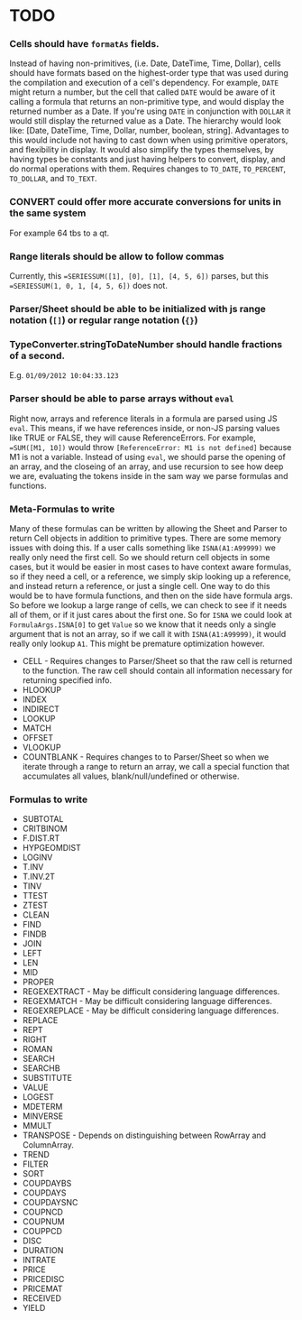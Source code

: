# TODO


### Cells should have `formatAs` fields.
Instead of having non-primitives, (i.e. Date, DateTime, Time, Dollar), cells should have formats based on the highest-order type that was used during the compilation and execution of a cell's dependency. For example, `DATE` might return a number, but the cell that called `DATE` would be aware of it calling a formula that returns an non-primitive type, and would display the returned number as a Date. If you're using `DATE` in conjunction with `DOLLAR` it would still display the returned value as a Date. The hierarchy would look like: [Date, DateTime, Time, Dollar, number, boolean, string]. Advantages to this would include not having to cast down when using primitive operators, and flexibility in display. It would also simplify the types themselves, by having types be constants and just having helpers to convert, display, and do normal operations with them. Requires changes to `TO_DATE`, `TO_PERCENT`, `TO_DOLLAR`, and `TO_TEXT`.


### CONVERT could offer more accurate conversions for units in the same system
For example 64 tbs to a qt.


### Range literals should be allow to follow commas
Currently, this `=SERIESSUM([1], [0], [1], [4, 5, 6])` parses, but this `=SERIESSUM(1, 0, 1, [4, 5, 6])` does not.


### Parser/Sheet should be able to be initialized with js range notation (`[]`) or regular range notation (`{}`)


### TypeConverter.stringToDateNumber should handle fractions of a second.
E.g. `01/09/2012 10:04:33.123`


### Parser should be able to parse arrays without `eval`
Right now, arrays and reference literals in a formula are parsed using JS `eval`. This means, if we have references inside, or non-JS parsing values like TRUE or FALSE, they will cause ReferenceErrors. For example, `=SUM([M1, 10])` would throw `[ReferenceError: M1 is not defined]` because M1 is not a variable. Instead of using `eval`, we should parse the opening of an array, and the closeing of an array, and use recursion to see how deep we are, evaluating the tokens inside in the sam way we parse formulas and functions.


### Meta-Formulas to write
Many of these formulas can be written by allowing the Sheet and Parser to return Cell objects in addition to primitive types. There are some memory issues with doing this. If a user calls something like `ISNA(A1:A99999)` we really only need the first cell. So we should return cell objects in some cases, but it would be easier in most cases to have context aware formulas, so if they need a cell, or a reference, we simply skip looking up a reference, and instead return a reference, or just a single cell. One way to do this would be to have formula functions, and then on the side have formula args. So before we lookup a large range of cells, we can check to see if it needs all of them, or if it just cares about the first one. So for `ISNA` we could look at `FormulaArgs.ISNA[0]` to get `Value` so we know that it needs only a single argument that is not an array, so if we call it with `ISNA(A1:A99999)`, it would really only lookup `A1`. This might be premature optimization however.

* CELL - Requires changes to Parser/Sheet so that the raw cell is returned to the function. The raw cell should contain all information necessary for returning specified info.
* HLOOKUP
* INDEX
* INDIRECT
* LOOKUP
* MATCH
* OFFSET
* VLOOKUP
* COUNTBLANK - Requires changes to to Parser/Sheet so when we iterate through a range to return an array, we call a special function that accumulates all values, blank/null/undefined or otherwise.


### Formulas to write
* SUBTOTAL
* CRITBINOM
* F.DIST.RT
* HYPGEOMDIST
* LOGINV
* T.INV
* T.INV.2T
* TINV
* TTEST
* ZTEST
* CLEAN
* FIND
* FINDB
* JOIN
* LEFT
* LEN
* MID
* PROPER
* REGEXEXTRACT - May be difficult considering language differences.
* REGEXMATCH - May be difficult considering language differences.
* REGEXREPLACE - May be difficult considering language differences.
* REPLACE
* REPT
* RIGHT
* ROMAN
* SEARCH
* SEARCHB
* SUBSTITUTE
* VALUE
* LOGEST
* MDETERM
* MINVERSE
* MMULT
* TRANSPOSE - Depends on distinguishing between RowArray and ColumnArray.
* TREND
* FILTER
* SORT
* COUPDAYBS
* COUPDAYS
* COUPDAYSNC
* COUPNCD
* COUPNUM
* COUPPCD
* DISC
* DURATION
* INTRATE
* PRICE
* PRICEDISC
* PRICEMAT
* RECEIVED
* YIELD

